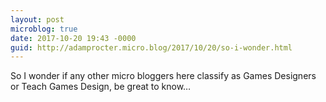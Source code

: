 ```yaml
---
layout: post
microblog: true
date: 2017-10-20 19:43 -0000
guid: http://adamprocter.micro.blog/2017/10/20/so-i-wonder.html
---
```

So I wonder if any other micro bloggers here classify as Games Designers or Teach Games Design, be great to know…
